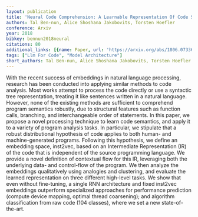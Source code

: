 ```yaml
---
layout: publication
title: 'Neural Code Comprehension: A Learnable Representation Of Code Semantics'
authors: Tal Ben-nun, Alice Shoshana Jakobovits, Torsten Hoefler
conference: Arxiv
year: 2018
bibkey: bennun2018neural
citations: 80
additional_links: [{name: Paper, url: 'https://arxiv.org/abs/1806.07336'}]
tags: ["Llm For Code", "Model Architecture"]
short_authors: Tal Ben-nun, Alice Shoshana Jakobovits, Torsten Hoefler
---
```

With the recent success of embeddings in natural language processing,
research has been conducted into applying similar methods to code analysis.
Most works attempt to process the code directly or use a syntactic tree
representation, treating it like sentences written in a natural language.
However, none of the existing methods are sufficient to comprehend program
semantics robustly, due to structural features such as function calls,
branching, and interchangeable order of statements. In this paper, we propose a
novel processing technique to learn code semantics, and apply it to a variety
of program analysis tasks. In particular, we stipulate that a robust
distributional hypothesis of code applies to both human- and machine-generated
programs. Following this hypothesis, we define an embedding space, inst2vec,
based on an Intermediate Representation (IR) of the code that is independent of
the source programming language. We provide a novel definition of contextual
flow for this IR, leveraging both the underlying data- and control-flow of the
program. We then analyze the embeddings qualitatively using analogies and
clustering, and evaluate the learned representation on three different
high-level tasks. We show that even without fine-tuning, a single RNN
architecture and fixed inst2vec embeddings outperform specialized approaches
for performance prediction (compute device mapping, optimal thread coarsening);
and algorithm classification from raw code (104 classes), where we set a new
state-of-the-art.